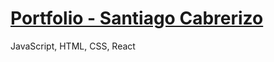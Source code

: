 # <a href="https://santiagocabrerizo.netlify.app/">Portfolio - Santiago Cabrerizo</a>

JavaScript, HTML, CSS, React
